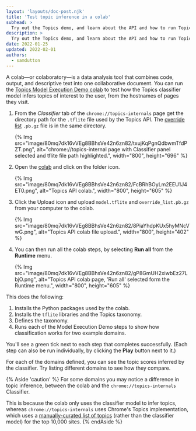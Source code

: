 ```yaml
---
layout: 'layouts/doc-post.njk'
title: 'Test topic inference in a colab'
subhead: >
  Try out the Topics demo, and learn about the API and how to run Topics with flags or participate in an origin trial.
description: >
  Try out the Topics demo, and learn about the API and how to run Topics with flags or participate in an origin trial.
date: 2022-01-25
updated: 2022-02-01
authors:
  - samdutton
---
```



A colab—or colaboratory—is a data analysis tool that combines code, output, and descriptive text into one collaborative document. You can run the [Topics Model Execution Demo colab](https://colab.research.google.com/drive/1hIVoz8bRCTpllYvads51MV7YS3zi3prn) to test how the Topics classifier model infers topics of interest to the user, from the hostnames of pages they visit.

1. From the *Classifier* tab of the `chrome://topics-internals` page get the directory path for the `.tflite` file used by the Topics API. The [override list](/docs/privacy-sandbox/topics/#manually-curated) `.pb.gz` file is in the same directory.

    {% Img src="image/80mq7dk16vVEg8BBhsVe42n6zn82/txujKqPgnQdbwmTfdPZT.png",
  alt="chrome://topics-internal page with Classifier panel selected and tflite file path highlighted.",
  width="800", height="696" %}

1. Open the [colab](https://colab.research.google.com/drive/1hIVoz8bRCTpllYvads51MV7YS3zi3prn) and click on the folder icon.

    {% Img src="image/80mq7dk16vVEg8BBhsVe42n6zn82/FcBRhBOyLm2EEU1J4ET0.png",
  alt="Topics API colab.", width="800", height="605" %}

1. Click the Upload icon and upload `model.tflite` and `override_list.pb.gz` from your computer to the colab.

    {% Img src="image/80mq7dk16vVEg8BBhsVe42n6zn82/8PiaYhdpKUx5hyMNcVwG.png",
  alt="Topics API colab file upload.", width="800", height="402" %}

1. You can then run all the colab steps, by selecting **Run all** from the **Runtime** menu.

    {% Img src="image/80mq7dk16vVEg8BBhsVe42n6zn82/gP8GmUH2xiwbEz27LbjO.png",
  alt="Topics API colab page, 'Run all' selected form the Runtime menu.", width="800", height="605" %}

This does the following:

1.  Installs the Python packages used by the colab.
1.  Installs the `tflite` libraries and the Topics taxonomy.
1.  Defines the taxonomy.
1.  Runs each of the Model Execution Demo steps to show how classification works for two example domains.

You'll see a green tick next to each step that completes successfully. (Each step can also be run individually, by clicking the **Play** button next to it.)

For each of the domains defined, you can see the topic scores inferred by the classifier. Try listing different domains to see how they compare.

{% Aside 'caution' %}
For some domains you may notice a difference in topic inference, between the colab and the `chrome://topics-internals` Classifier.

This is because the colab only uses the classifier model to infer topics, whereas
`chrome://topics-internals` uses Chrome's Topics implementation, which uses a
[manually-curated list of topics](/docs/privacy-sandbox/topics/#manually-curated) (rather than the classifier model) for the top
10,000 sites. <!-- will need to link to topic-classification page -->
{% endAside %}

